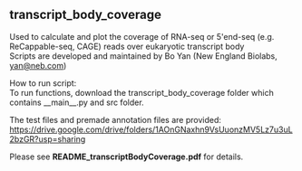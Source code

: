 ## transcript_body_coverage
Used to calculate and plot the coverage of RNA-seq or 5'end-seq (e.g. ReCappable-seq, CAGE) reads over eukaryotic transcript body <br>
Scripts are developed and maintained by Bo Yan (New England Biolabs, yan@neb.com) <br>

How to run script: <br>
To run functions, download the transcript_body_coverage folder which contains \_\_main\_\_.py and src folder. <br>

The test files and premade annotation files are provided: <br>
https://drive.google.com/drive/folders/1AOnGNaxhn9VsUuonzMV5Lz7u3uL2bzGR?usp=sharing <br>

Please see **README_transcriptBodyCoverage.pdf** for details. <br>
